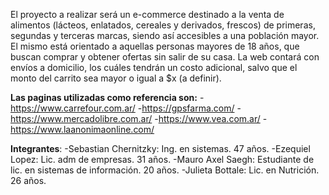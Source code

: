 El proyecto a realizar será un e-commerce destinado a la venta de alimentos (lácteos, enlatados, cereales y derivados, frescos) de primeras, segundas y terceras marcas, siendo así accesibles a una población mayor. 
El mismo está orientado a aquellas personas mayores de 18 años, que buscan comprar y obtener ofertas sin salir de su casa. La web contará con envíos a domicilio, los cuáles tendrán un costo adicional, salvo que el monto del carrito sea mayor o igual a $x (a definir). 

**Las paginas utilizadas como referencia son:**
-https://www.carrefour.com.ar/
-https://gpsfarma.com/
-https://www.mercadolibre.com.ar/
-https://www.vea.com.ar/
-https://www.laanonimaonline.com/

**Integrantes**: 
-Sebastian Chernitzky: Ing. en sistemas. 47 años.
-Ezequiel Lopez: Lic. adm de empresas. 31 años.
-Mauro Axel Saegh: Estudiante de lic. en sistemas de información. 20 años. 
-Julieta Bottale: Lic. en Nutrición. 26 años.
